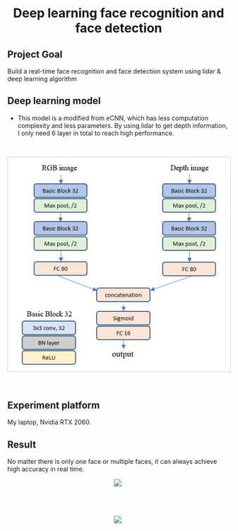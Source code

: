 <h1 align="center">
  <br>
  Deep learning face recognition and face detection
  <br>
</h1>


## Project Goal
Build a real-time face recognition and face detection system using lidar & deep learning algorithm

## Deep learning model
* This model is a modified from eCNN, which has less computation complexity and less parameters. By using lidar to get depth information, I only need 6 layer in total to reach high performance.

<br>
<p align="center">
<img src="https://github.com/rrrjjj2019/face-recognition-n-detection/blob/master/model.JPG" width="800" style="margin-right:5px; border: 1px solid #ccc;" />
</p>
<br>

## Experiment platform
My laptop, Nvidia RTX 2060.

## Result
No matter there is only one face or multiple faces, it can always achieve high accuracy in real time.
<br>
<p align="center">
<img src="https://github.com/rrrjjj2019/face-recognition-n-detection/gif/master/YU-TING.gif" width="800" style="margin-right:5px; border: 1px solid #ccc;" />
</p>
<br>

<br>
<p align="center">
<img src="https://github.com/rrrjjj2019/dabase-system-final-project/gif/master/2-man.gif" width="800" style="margin-right:5px; border: 1px solid #ccc;" />
</p>
<br>

<br>

